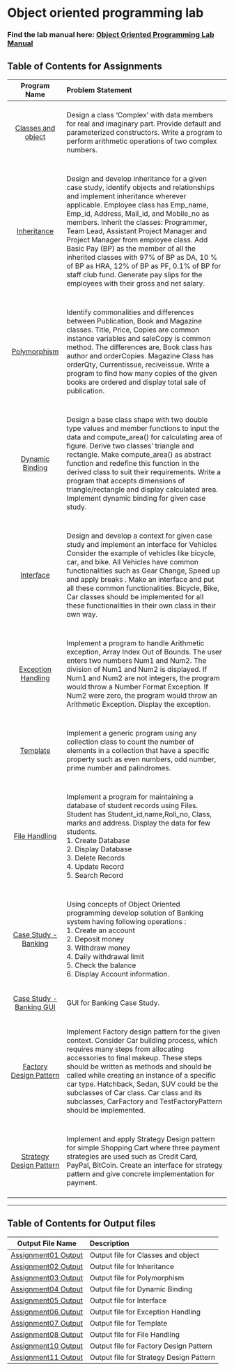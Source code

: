 # Object oriented programming lab

### Find the lab manual here: [Object Oriented Programming Lab Manual](OOPL.pdf)

## Table of Contents for Assignments

|                               Program Name                                | Problem Statement                                                                                                                                                                                                                                                                                                                                                                                                                                                                                                                                                                    |
| :-----------------------------------------------------------------------: | :----------------------------------------------------------------------------------------------------------------------------------------------------------------------------------------------------------------------------------------------------------------------------------------------------------------------------------------------------------------------------------------------------------------------------------------------------------------------------------------------------------------------------------------------------------------------------------- |
|      [Classes and object](Assignment01%20-%20Classes%20and%20Object)      | <br> Design a class ‘Complex’ with data members for real and imaginary part. Provide default and parameterized constructors. Write a program to perform arithmetic operations of two complex numbers. <br><br>                                                                                                                                                                                                                                                                                                                                                                       |
|              [Inheritance](Assignment02%20-%20Polymorphism)               | <br> Design and develop inheritance for a given case study, identify objects and relationships and implement inheritance wherever applicable. Employee class has Emp_name, Emp_id, Address, Mail_id, and Mobile_no as members. Inherit the classes: Programmer, Team Lead, Assistant Project Manager and Project Manager from employee class. Add Basic Pay (BP) as the member of all the inherited classes with 97% of BP as DA, 10 % of BP as HRA, 12% of BP as PF, 0.1% of BP for staff club fund. Generate pay slips for the employees with their gross and net salary. <br><br> |
|              [Polymorphism](Assignment03%20-%20Inheritance)               | <br>Identify commonalities and differences between Publication, Book and Magazine classes. Title, Price, Copies are common instance variables and saleCopy is common method. The differences are, Book class has author and orderCopies. Magazine Class has orderQty, Currentissue, reciveissue. Write a program to find how many copies of the given books are ordered and display total sale of publication. <br><br>                                                                                                                                                              |
|          [Dynamic Binding](Assignment04%20-%20Dynamic%20Binding)          | <br> Design a base class shape with two double type values and member functions to input the data and compute_area() for calculating area of figure. Derive two classes’ triangle and rectangle. Make compute_area() as abstract function and redefine this function in the derived class to suit their requirements. Write a program that accepts dimensions of triangle/rectangle and display calculated area. Implement dynamic binding for given case study. <br><br>                                                                                                            |
|                 [Interface](Assignment05%20-%20Interface)                 | <br>Design and develop a context for given case study and implement an interface for Vehicles Consider the example of vehicles like bicycle, car, and bike. All Vehicles have common functionalities such as Gear Change, Speed up and apply breaks . Make an interface and put all these common functionalities. Bicycle, Bike, Car classes should be implemented for all these functionalities in their own class in their own way. <br><br>                                                                                                                                       |
|       [Exception Handling](Assignment06%20-%20Exception%20Handling)       | <br> Implement a program to handle Arithmetic exception, Array Index Out of Bounds. The user enters two numbers Num1 and Num2. The division of Num1 and Num2 is displayed. If Num1 and Num2 are not integers, the program would throw a Number Format Exception. If Num2 were zero, the program would throw an Arithmetic Exception. Display the exception. <br><br>                                                                                                                                                                                                                 |
|                  [Template](Assignment07%20-%20Template)                  | <br>Implement a generic program using any collection class to count the number of elements in a collection that have a specific property such as even numbers, odd number, prime number and palindromes.<br><br>                                                                                                                                                                                                                                                                                                                                                                     |
|            [File Handling](Assignment08%20-%20File%20Handling)            | <br> Implement a program for maintaining a database of student records using Files. Student has Student_id,name,Roll_no, Class, marks and address. Display the data for few students.<br>1. Create Database<br>2. Display Database<br>3. Delete Records<br>4. Update Record<br>5. Search Record <br><br>                                                                                                                                                                                                                                                                             |
|            [Case Study - Banking](Assignment09%20-%20Banking)             | <br>Using concepts of Object Oriented programming develop solution of Banking system having following operations : <br> 1. Create an account <br> 2. Deposit money <br> 3. Withdraw money <br> 4. Daily withdrawal limit <br> 5. Check the balance <br> 6. Display Account information. <br><br>                                                                                                                                                                                                                                                                                     |
|        [Case Study - Banking GUI](Assignment09%20-%20Banking-GUI)         | <br> GUI for Banking Case Study. <br><br>                                                                                                                                                                                                                                                                                                                                                                                                                                                                                                                                            |
|  [Factory Design Pattern](Assignment10%20-%20Factory%20Design%20Pattern)  | <br> Implement Factory design pattern for the given context. Consider Car building process, which requires many steps from allocating accessories to final makeup. These steps should be written as methods and should be called while creating an instance of a specific car type. Hatchback, Sedan, SUV could be the subclasses of Car class. Car class and its subclasses, CarFactory and TestFactoryPattern should be implemented. <br><br>                                                                                                                                      |
| [Strategy Design Pattern](Assignment11%20-%20Strategy%20Design%20Pattern) | <br> Implement and apply Strategy Design pattern for simple Shopping Cart where three payment strategies are used such as Credit Card, PayPal, BitCoin. Create an interface for strategy pattern and give concrete implementation for payment. <br><br>                                                                                                                                                                                                                                                                                                                              |

<hr>

## Table of Contents for Output files

|                                 Output File Name                                 | Description                             |
| :------------------------------------------------------------------------------: | :-------------------------------------- |
|   [Assignment01 Output](Assignment01%20-%20Classes%20and%20Object/output.txt)    | Output file for Classes and object      |
|        [Assignment02 Output](Assignment02%20-%20Polymorphism/output.txt)         | Output file for Inheritance             |
|         [Assignment03 Output](Assignment03%20-%20Inheritance/output.txt)         | Output file for Polymorphism            |
|      [Assignment04 Output](Assignment04%20-%20Dynamic%20Binding/output.txt)      | Output file for Dynamic Binding         |
|          [Assignment05 Output](Assignment05%20-%20Interface/output.txt)          | Output file for Interface               |
|    [Assignment06 Output](Assignment06%20-%20Exception%20Handling/output.txt)     | Output file for Exception Handling      |
|          [Assignment07 Output](Assignment07%20-%20Template/output.txt)           | Output file for Template                |
|       [Assignment08 Output](Assignment08%20-%20File%20Handling/output.txt)       | Output file for File Handling           |
| [Assignment10 Output](Assignment10%20-%20Factory%20Design%20Pattern/output.txt)  | Output file for Factory Design Pattern  |
| [Assignment11 Output](Assignment11%20-%20Strategy%20Design%20Pattern/output.txt) | Output file for Strategy Design Pattern |
